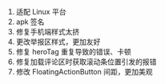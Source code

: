 1. 适配 Linux 平台
2. apk 签名
3. 修复手机端样式太挤
4. 更改举报区样式，更加友好
5. 修复 heroTag 重复导致的错误、卡顿
6. 修复加载评论区时获取滚动条位置引发的报错
7. 修改 FloatingActionButton 间距，更加美观
